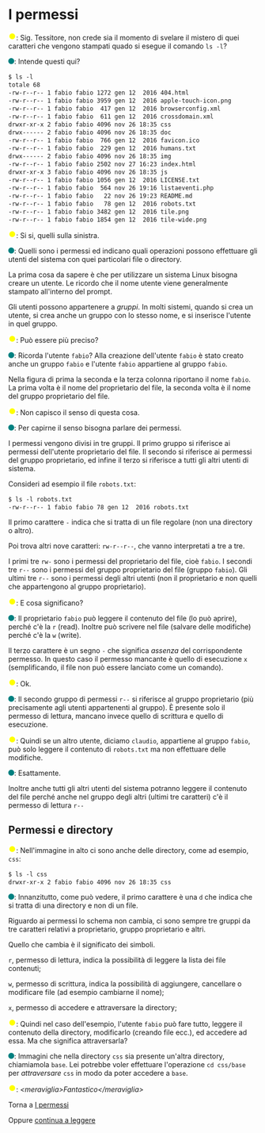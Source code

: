 # I permessi

![](../../images/people/tazza.png): Sig. Tessitore, non crede sia il momento di
svelare il mistero di quei caratteri che vengono stampati quado si esegue
il comando `ls -l`?

![](../../images/people/tess.png): Intende questi qui?

```
$ ls -l
totale 68
-rw-r--r-- 1 fabio fabio 1272 gen 12  2016 404.html
-rw-r--r-- 1 fabio fabio 3959 gen 12  2016 apple-touch-icon.png
-rw-r--r-- 1 fabio fabio  417 gen 12  2016 browserconfig.xml
-rw-r--r-- 1 fabio fabio  611 gen 12  2016 crossdomain.xml
drwxr-xr-x 2 fabio fabio 4096 nov 26 18:35 css
drwx------ 2 fabio fabio 4096 nov 26 18:35 doc
-rw-r--r-- 1 fabio fabio  766 gen 12  2016 favicon.ico
-rw-r--r-- 1 fabio fabio  229 gen 12  2016 humans.txt
drwx------ 2 fabio fabio 4096 nov 26 18:35 img
-rw-r--r-- 1 fabio fabio 2502 nov 27 16:23 index.html
drwxr-xr-x 3 fabio fabio 4096 nov 26 18:35 js
-rw-r--r-- 1 fabio fabio 1056 gen 12  2016 LICENSE.txt
-rw-r--r-- 1 fabio fabio  564 nov 26 19:16 listaeventi.php
-rw-r--r-- 1 fabio fabio   22 nov 26 19:23 README.md
-rw-r--r-- 1 fabio fabio   78 gen 12  2016 robots.txt
-rw-r--r-- 1 fabio fabio 3482 gen 12  2016 tile.png
-rw-r--r-- 1 fabio fabio 1854 gen 12  2016 tile-wide.png
```

![](../../images/people/tazza.png): Si si, quelli sulla sinistra.

![](../../images/people/tess.png): Quelli sono i permessi ed indicano quali operazioni
possono effettuare gli utenti del sistema con quei particolari file o directory.

La prima cosa da sapere è che per utilizzare un sistema Linux bisogna creare un
utente. Le ricordo che il nome utente viene generalmente stampato all'interno del prompt.

Gli utenti possono appartenere a *gruppi*. In molti sistemi, quando si crea un
utente, si crea anche un gruppo con lo stesso nome, e si inserisce l'utente in
quel gruppo.

![](../../images/people/tazza.png): Può essere più preciso?

![](../../images/people/tess.png): Ricorda l'utente `fabio`? Alla creazione dell'utente
`fabio` è stato creato anche un gruppo `fabio` e l'utente `fabio` appartiene al
gruppo `fabio`.

Nella figura di prima la seconda e la terza colonna riportano il nome `fabio`.
La prima volta è il nome del proprietario del file, la seconda volta è il nome
del gruppo proprietario del file.

![](../../images/people/tazza.png): Non capisco il senso di questa cosa.

![](../../images/people/tess.png): Per capirne il senso bisogna parlare dei permessi.

I permessi vengono divisi in tre gruppi. Il primo gruppo
si riferisce ai permessi dell'utente proprietario del file. Il secondo si riferisce
ai permessi del gruppo proprietario, ed infine il terzo si riferisce a tutti gli altri
utenti di sistema.

Consideri ad esempio il file `robots.txt`:

```
$ ls -l robots.txt
-rw-r--r-- 1 fabio fabio 78 gen 12  2016 robots.txt
```

Il primo carattere `-` indica che si tratta di un file regolare (non una directory
o altro).

Poi trova altri nove caratteri: `rw-r--r--`, che vanno interpretati a tre a tre.

I primi tre `rw-` sono i permessi del proprietario del file, cioè `fabio`.
I secondi tre `r--` sono i permessi del gruppo proprietario del file (gruppo `fabio`).
Gli ultimi tre `r--` sono i permessi degli altri utenti (non il proprietario e non
quelli che appartengono al gruppo proprietario).

![](../../images/people/tazza.png): E cosa significano?

![](../../images/people/tess.png): Il proprietario `fabio` può leggere il contenuto
del file (lo può aprire), perché c'è la `r` (read). Inoltre può scrivere nel
file (salvare delle modifiche) perché c'è la `w` (write).

Il terzo carattere è un segno `-` che significa *assenza* del corrispondente permesso.
In questo caso il permesso mancante è quello di esecuzione `x` (semplificando,
il file non può essere lanciato come un comando).

![](../../images/people/tazza.png): Ok.

![](../../images/people/tess.png): Il secondo gruppo di permessi `r--` si riferisce
al gruppo proprietario (più precisamente agli utenti appartenenti al gruppo).
&Egrave; presente solo il permesso di lettura, mancano invece quello di scrittura e
quello di esecuzione.

![](../../images/people/tazza.png): Quindi se un altro utente, diciamo `claudio`,
appartiene al gruppo `fabio`, può solo leggere il contenuto di `robots.txt` ma
non effettuare delle modifiche.

![](../../images/people/tess.png): Esattamente.

Inoltre anche tutti gli altri utenti del sistema potranno leggere il contenuto del
file perché anche nel gruppo degli altri (ultimi tre caratteri)
c'è il permesso di lettura `r--`

## Permessi e directory

![](../../images/people/tazza.png): Nell'immagine in alto ci sono anche delle directory,
come ad esempio, `css`:

```
$ ls -l css
drwxr-xr-x 2 fabio fabio 4096 nov 26 18:35 css
```

![](../../images/people/tess.png): Innanzitutto, come può vedere, il primo carattere
è una `d` che indica che si tratta di una directory e non di un file.

Riguardo ai permessi lo schema non cambia, ci sono sempre tre gruppi da tre
caratteri relativi a proprietario, gruppo proprietario e altri.

Quello che cambia è il significato dei simboli.

`r`, permesso di lettura, indica la possibilità di leggere la lista dei file contenuti;

`w`, permesso di scrittura, indica la possibilità di aggiungere, cancellare o modificare file (ad esempio cambiarne il nome);

`x`, permesso di accedere e attraversare la directory;

![](../../images/people/tazza.png): Quindi nel caso dell'esempio, l'utente `fabio` può
fare tutto, leggere il contenuto della directory, modificarlo (creando file ecc.),
ed accedere ad essa. Ma che significa attraversarla?

![](../../images/people/tess.png): Immagini che nella directory `css` sia presente un'altra
directory, chiamiamola `base`. Lei potrebbe voler effettuare l'operazione `cd css/base`
per *attraversare* `css` in modo da poter accedere a `base`.

![](../../images/people/tazza.png): *&lt;meraviglia&gt;Fantastico&lt;/meraviglia&gt;*

Torna a [I permessi](../summary.md)

Oppure [continua a leggere](cambiare-permessi.md)
